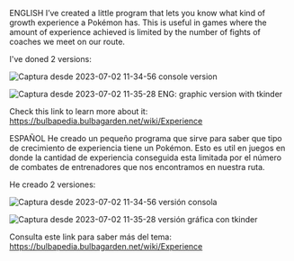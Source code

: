 ENGLISH
I’ve created a little program that lets you know what kind of growth experience a Pokémon has.
This is useful in games where the amount of experience achieved is limited by the number of fights
of coaches we meet on our route.

I've doned 2 versions:

![Captura desde 2023-07-02 11-34-56](https://github.com/enriqueseor/pokemon-exp-python/assets/101838134/3c9546a6-0704-4f51-b25e-a2351b0d8480)
console version

![Captura desde 2023-07-02 11-35-28](https://github.com/enriqueseor/pokemon-exp-python/assets/101838134/29081cf1-d3e7-4abf-b31d-6929c1b33a4e)
ENG: graphic version with tkinder

Check this link to learn more about it: https://bulbapedia.bulbagarden.net/wiki/Experience

ESPAÑOL
He creado un pequeño programa que sirve para saber que tipo de crecimiento de experiencia tiene un Pokémon.
Esto es util en juegos en donde la cantidad de experiencia conseguida esta limitada por el número de combates
de entrenadores que nos encontramos en nuestra ruta.

He creado 2 versiones:

![Captura desde 2023-07-02 11-34-56](https://github.com/enriqueseor/pokemon-exp-python/assets/101838134/3c9546a6-0704-4f51-b25e-a2351b0d8480)
versión consola

![Captura desde 2023-07-02 11-35-28](https://github.com/enriqueseor/pokemon-exp-python/assets/101838134/29081cf1-d3e7-4abf-b31d-6929c1b33a4e)
versión gráfica con tkinder

Consulta este link para saber más del tema: https://bulbapedia.bulbagarden.net/wiki/Experience
